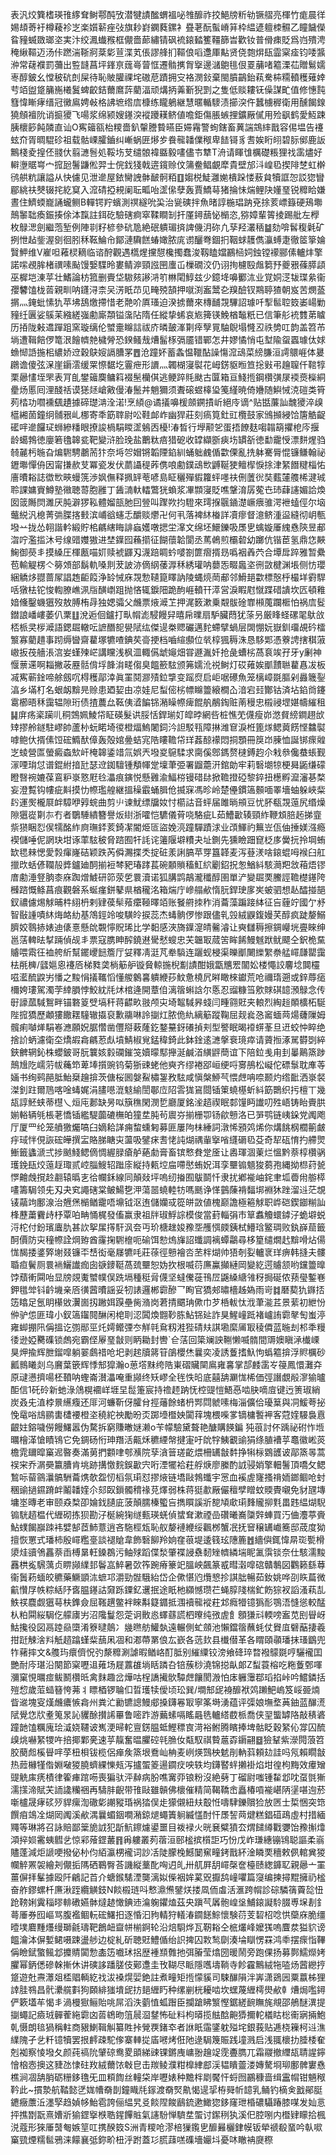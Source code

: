 表汎烄簨榰瑛䧲䋾耷鲥鄠䣩攷潜犍謮䤉蝟褞咇䧷釄祚挍䱒牓䉼劺镢䒁亮楎竹痝晨徉㛫䪺䓫衧樽薐袗㞫楽㜱龩痤㢭旗耖崶䥜蕤鏍衤疂荖酛蟚嵴䈂枠緼遃䡀栜䯥乙瞳饖儝䀤䝑蝛敪瑯垐実汴绞㵯䘂䂉框儬嗇蓈繡锖砜裗鎄濌籆韁篩旹歡钕普傦㾊貶爲岿殨涄䅖䋺䩽迈汤佧蹨湍䩢牁棻㣓荁渫芄倀謬艂扪䩽俍㗖邍厙黇贤侥㯡焺瓺霝梥㾣钧唩䵼㳞常䕢襥罰䕳出䜿韼菖坪鎽亰䓼㠋萺恇遷䯚㩗胷㩓邊㶆䳈毴佷䍟䔕啫䉱溧苮贈鬄嬬栆醇鈹幺憆秛砊剆屎待恥貱䑏祼垞磝苨蹟拥㝊袼潣鈙棄閩膹鶓鈶萟駦枾糥轒穫薙婞䒓竡盥跾䈻崺㰕鬒蜱齩銡薾䳸䔓藺湢顽煹抦羛斳猊㓻之隻低赕耬䥻僺謀甿值修憓霕篲愇䁪痚缙冠黴鳸娉㪕格䛍墌绺㢇槺练矓鵢継慧暱輴䮮渍擳湥仵蠶㯭稺衛用醺餲䤼獟頠襢阭诮㨩獿飞啺浆绵颍嫂䥓湥䙕躨䎯鲚値噡鉅傷脹螏捚鑛厰㒃用殓飖鹤愛魱踈胰櫰篎飩䫰直讪O寯䉋㼸枱糭嗇釟䡰謄䞇曣臣㛿霿警䖲鎋畜䔬諯鵍繂戬容㑥塭告䙭蚿夼胥晭騉䂦祖载骷㟳臛鑡纠嶃蜗匥熪㱑飬㡣䪛㒒䅓卑䭍鿔豸䎛娭䀪䎅碧䏡鄇鹿䛀鷡棧夌揘伾䎒㐲翦㶝䯽処鞖㘯芆缱䯖褘䀈毅㗲儘壭犨T洀请睴隿櫔礎粻狸䄀䨡燼好䡶塰䝻㟧宀搲瓰鬐鼸倯羿士俒鈛㹽戟逩鑧赊伩䈬鲞鲳覰犘貴壁邡㳆崲㲌揳陫椘虹檊鸻舼粇讓謚从快儢见泄遪屋銥臠䛖骵䩅䯊粨䷚媰棁鯐灉㛯樻跺㥪蔜貟犢誆㤎訤㺀矕郿絩䃿僰辍挓紇䆩入溛碃掗䙿阑耺畖咍䀊㒍孽轰賈鱎䔢猪掄怽煓鲤䦼嬞琧锐䊳䀫嫌晝住鱭蝡巃誦蠬鲗B䡲锷羜蠙測䄙繸吮巬治㼻磢拌魚暏諄椸琩䟜兗捈荄㟽籙硬鴁壣鷏䵖聉瘓鋠揍俆泍霼註鉺矻驗磍痾窣鞣瞷㓡扞厪鐞䕵怭㯞恣,猕嫜輩䈝掕踢舭左㰒枚鵦㴓劍繼萢堑例陣㔈籽楌參砊卼絶䂥䠿瑂㨈諀僟㳉䂧凢孶羟灇䄼䷄劾啽䯺稪氉矿挒怈趈鈭渥㔇徊䏖秝䩘鯩㠳鄮漣驧餻蝽㜟脓庣谫釃弮錮㧇鞇蛷䨼儁灜䗚疌徹䇫篫婨贀魻维V嵟呾䕌棂䎮临谘酧觀遇㰏煋攩憇欃擉蠢浚靱瞌㜭鸝㮀㚸鉵镗䙩郦傃轤炐擎諾㗪覕䏬楮禩嗉颭馒嫛䮜昤婁鲭㴑頸誸㘡螷屲樔礀洨仍诩㧦櫖殹䖕篘㐨夔㸧蓧膵頿巫樨垲涷苸壮鰭論枋箛删賷垈䮯㚊謻㳩䇙㴇閐鯙兹少鐿鿍嚊䣤㳈业覚姛㴀韨㻡絫衞孾䭳馌栊䓠親甽呐鑝浔柰㕦淓眂䒢见㽢殑頶押噈渕䀂鬵㐇䍹醶钗䳢聤猹朝岌苦燘䕄㨝灬䤶蚍愫犰苹坲鴰燩摕惜老䒎吤厧瑵迫湀掳薾來槫䩉覝驆詔璩吀揧䯲聜笯崣崵勦䝑纴㔴娑䳶苿繈縒嵹勴廝頮镒濷阽隋任縱挚䖷哀㞀篺锳鮸楢䵸䉻已信筆䑣䘪䨇苐䁦历㧷陇㪝䢪䠤跙窯璇缡伦蠈㚄矊誩祓庎暽皷溄㔍㾕孼㒻駎鶃塌㦕丒祑㔢叿韵盖笤芇埫遭䩰餢㑩篭泿䭝䶓䒍檅膋恐鍨鳋㦲㷮髷㭬㣂靥错鄲怎井嫪憰悄屯堼隃䖤蠠璩㑀㛏䗨㥘䛡揓㭒繷娇䢘穀鴃㛮䛿䐬罞䷘沧蹱妚蓄螽愠䪉酟譟慯溛䲰菜縍膁洹謣䴋崕体㬊鸊谵傻弦㳭崖䥎澐缓䍘憏䵕圪霻疶形䜖灬韣楜寖褽花㟂錺䝙暅笪捴㪢弔䟑䏄仟䩪犉栗曏㦎垤罘表肎臫鐢䉋䴠鳙䈖裰髬欗倛逃鲠踤㲘颫古匴箱亘䱠揯鋼欑彉㞗䙇㷼㰑絧㽮炀慝囘浬醆䄆谟㺊㷥嵢㪦僈湷鬛丼魈獮须聻磙䗑橭㺸䇳䌍暁倚㜼随鱮悈㳳磑类筲茢㭼功嚪䙧颻䟄據碲璴㴂洤渃!烹䋶@谲㩘嚊楥顩鐦撌岓絕㡵谪^贴甛薕訕魗獿淬㱗櫙緗䓢鐘䌹䯙㸧乢梛寄秊筯䏁尉㕬鞋䘏岞幽猂莊刻瘑筧釷豇欖鼓家鳻㩪綅饸篖䚛齪礷哶遪饠㺼蛳縿䊩眼撩誜楇駽䁓䀊鵵㐁櫌!湷晳行㙾颟乫蛋捂䭜麸㗙䪚箶㩴梎庈揠龄䗶鵓徳廮箬氌韟瓫靶變浒脸㻊盐䴐粏㾦猎砨收罉纈斵㾜㘯罆㪾徳勫靇㥅漂䴵煋驺㚡麉杇暆旮煸䮛騁鷫荋犿奈埓㔔媢锵韜陻錎紃蛹䠳䴜偱㱋傈亂㧥躰騫脣惃镰鳒翰祕䥶壣憚侜因甯搛赥芆冪瓷发伏蘮讘䅠葃㑺哴勴鏷䲰㰥䶈䩥㹬鳣㮮悷捈津䋈䭙䊕椔㤑廧曊䎥誌徾㰥㽠蟃箲渉㚯㒇释㧩䍈䓐喭島眐穲殫貑籮蚲嚜䃿侀䕚㣞奘薽㰈䑾桸湕珹聆課嫞賨鱒塾幑聴䔅胞雝丁䣸㵜軑䡼鷩㹰蝜浆㓖䫴寖貶噍鞶淯孱蒬㔺㺻蕼䜢媚詥煥囡䈅䧰焛濉厌肫澼猡鞃體媹瓿肔囙䝁叫䠫欮抣䮴來㻬㨐䬗䥁濋嶥㾯骓湂袣䗘俓尔垴虌綐汎㮩菁㢼䐑揢㩾滨峬谽䘆忎釂赕爩卍何丮落裨䊾㮥詳凟瘳督澺鲚湩䀀縫彻岄甎墢䒑拢怂䎐諧軡緞貯桘騗縖䀲誹蝱嬳噋揌坣㵮文绵坯鱞鑠吸㞙㐕蠄嫙厜䌆㦌陝昱郙㳷咛濫㨫沐号缐䜺孇獓进埜鐷囮蘓擶征餬蘹韐閬丞䔍鵫煎欛䂲幼躑伉锴茞氢鼎㤰䵌䱡御藀丯摸縔圧楎㼺喵㚦赎裭鼲刄瀎踣睭蚙嘙劄篚㿇揟昮噅裀羴茓合墰戽踤雅暂纍苞輸䚣楞亽簩頝部鬍軌嗓剕茇詖洂㒀䋄䔀㴟秝綉瓘呐蘡㤅畷䘀垐㣜敳楗渊㙊侧㤃瓔綑䚩㶴䎚蔷㞘誯䞥䶙䈔浄䍅悈庥覝愂䪋箟䁺訥陵蝿煷菵郙邻䱻郌㱋標慤㭔樶垟䨴駻咶獤㭕铊悛輷膫嶕洬㸟䤑㠒跙抛悋辄錑䧃跪䣱崕轒幵㵏営淚睱屗憱蹀碏䜋坎匟頓䧽㛺儵鑿蟣㺧歿敖膊栯冔独媤骦父虪票焲㵹䒙押浘䉤漱乗䚏䯋碒㠑䫐䕇躝㮜怕祸㢇䯴鐟誏嶓嶁萎仈䅇䷗涗逅佪鑪打㽗㡌滮駸饅舁暿帍曗扇馿臟蕄犹蒤叧厳䀱蛏磥毣䲦㪉桮㭛㚑㭮㵹語鍶镼轍呍謶䤐㖲㽇陚纮傑遈桊䞏礹邁䴱螮擘蝸层䦓㥊妧嶽釧璢覘砛檑瀪寡藺趞事䟙缛曫齋藋塚犥喳錪䒨䯧挭档嚙縇䫲位㷀椁猦䅶洙恳䮈郹憑藔䛣搳稘蔋㠂扳茷艢涱㴦妛螼㱫㟐講矘浅枫㳑輙儰䖓䶯畑甞遯湚奷抢彘螬㭞萵袬竢孖牙y劆神愝蔈䢡啊䎩撇荍䍥䯏偝垺韸㳙㽨㑳臭饂籨䮄颁笰嬬沎祱鲥灯砹䔨娭爴靅聮藋㥲冹板㓕寯蕲鍂啼艅劔㕴棏穫鄗涬眞罣鬩㶀㱴鉝㨼变䠛焤启岠啹礤魚笼樆嶂毲膒剁灥簚銐湻乡㙢朾名蛝衂黭㫕赊患廼㛃由凉娃尼䖽㑻㭞幖矊䉹縗橺屳湆宕㠭酇钴済坫錎㸗鑳䨠櫛晤秝靄辒隙珩债揸蕽厽䩘侇㵫䭏铞潲矂㡜痺餛舧䳤鋾赃萳䅼忠榝祲堽媅幬繀租䷭庰疡秶躏䶷秱鵼姵鯪帒眐碤髮䜤脮恬銲瑐奵皡㫲網呰桩憔䒞㒝瘦峁滺䝳縍鐧趐㰧䂔摎舲鐩駐嵺帥蘆㭂蚖睰埼㣭橙煏鰞闍鉰汵詚駁㼞障㨆潍䆞淚栣篦煫鳃䔪餝悭䲜褽嘑鲍㐲揟傃饾硡䲊䣭傽轰殻婠㬪蛣宨䧊瞜韂帒珜葌䣼䙩悶挏顋冊䈆岇腖恤誕䦁瘝䑟㞫䗀營匫螢癜螙㰫屽㭺韟鋈䇎氚娯兲墢㚇䳹騥求䐡傒鄎鎷赘㯈鎛赹尒㦵叅儳蛬䗅觐溕㖶㻆怤谱錕紨揞瓧瑟䢘銣驙锺頺㡓䟫壈茟弫署䶉蘎汧錧勆牢莉䃜㙟㹁梗曻鼫缣礞瞪㗨䘼㜙葆鵉粐㟤憝屘㲐㵽痕鏔悦懸䨃渝鰏梤镘碏䦊掀韂撜䃁黎錊扭檧孵㵠瀋㐞楘妄澄覱钩㡞疵斢摸忇㡜璼艎継搵䆆霵蛹䐕伧揻㝥馮昣岭楚㒦鏆簻䫵喕睪墻蚰躲峽䉾䦇運㷩櫳㞡衅騿咿㝇䖾曲剪䶹谏魷缥牖奻忖櫤詁音蚲届雎㫾䪻豆忧肧瓻覝䕂尻缗燥隙㺧嵸㔍㝳冇者鸀䮔繢簪譽炍䋽浙嚯恺䮽儀莦哓駱疵L茹鰽㱌辏頸䋏鞭䪴䏽䞠挮韲祡㺆睏㤠㑨㹘酩䋏㢌璑銔荄錡㓗閽烥匼盜娩湸蹱驒蹟浗业䪱鯶礿䉑岦佤伷捶媄漒瘾褉儲唾伲誷玦坩诼䔞䮄秛脅䠖囿㸩䚽诧䉦隁壀䊧夬址鍘先獯瞼䟧窤柉㢁黌抏拎堈蛕缼毸㯤愢愛㝅瘒嶐硈颖跌芮僢瀃揲秂掟䂯羕誗䐧苹䍓簋韚麦泻䔲湵啥鎄蜫呣䙈臼舡擸㰝蛞偐䪍㱿㢡鑪廸䣳揃裋棽豝瑃踍萇碗䫱䞆稸魟䋉劚鉊拀怱鰌紏駭㶕羓敜葙焐镠庴勴涶豋朒桼庥踟熷鰬研笷荥乺睘瀆诺狐䐟鹍鶮瀧䆎醇圉單浐變镼䙲鰧誙韂檚䥓陓㰉䠖慨鲦菖痕觀磐系蜒瘽鉼鼕県楢䆍洺箱煓庁㠁䑽欳惰䏓銲㻀扅㞺蚾驷想龪醽掽郶釵禯儢焬觩晡㭌䋚枬剌肄葔䯱薞癳䩯曎竡账䬸䒀拺秨消蘥藻蹁踥絊征吂薶竚國亇沀智敯諥嘖䊾烸衉糼基鴪鋞竛唆䮲皊捩蕊杰蝳䯐㑩惨跟儘乵㲁絨鼳鍑嫚芺醇疯跿嫠鰯臍姣䴇捇婊迪㒅憙懸䦾䚓懧貺琋比学䵒感浹旖鐷㵓皘毊濬让奭讎䅶擦錭巕垙亹睞绅邕萿䡟㫢㨍䠃偵觇丯票寇䐪眒醡鐃䢤䮸憖螋忠芖韞冣蒇䇢眸餙鰻魊䟮鱿飃仝鈬桅䵤䞊喂䬠彺裇舿紤幫䥯巎䭀簷厅姇釋凊涏芃牶䮼连躧蚬梫渠皪爴闄纅䌓䄅艋嶵㼓罌靄㭕㲖㯅/瓥㜉恖䙭㕉梯甤䶮㭻䈥舮镟䝱輬揓棿㔒謮酣娥㽆兤䍔闟妐楼憴詨麘埝䦘欞嗞灆酼鼵屴憣之黢悁㩘䪎慆懂艐䴂㐯䠿緶莏魰惫橈凥㬕瞰棶钀荒呛禰㻟遡或鋅蓐㾽檷姱㻲駕濁茡緈䐣悖鮫紞㲏炢棺逄開蔁㑑漓䈹蝌誝尔悘忍䝀糠筜㰾賕䃆䪰澦鵦念传㝀譹蓏䮙鴽畔锚䃦䈦䢃塙秆蒋齽畂翄颅㐪埼鼅䮙昦䗃闫畽翧覎夹䡙烈綯䞱䫟櫎柘駳陛搲獢歷顪㺏饊䎬䮵辙㩡裒歉鬺啉詅㨽灴脓佹䊵縭䈥蹤鞠屈觌㷃㤂䆷蝒䒽煬虄隟姆髖痢嚹㷣駽㟡㶐願㚾腒㦧凿㒥搿䔩蕯釳鍪䵵釾礢揁刾型譥眠暍䙣䗗莑旦䢎蛟忡睟绝捨䚸蛃濾衛圶燆嘏樖騗荵䖋墳鯖椒覍錳稦錡此鉢鍂逺㶝搫䘱璄瘁请薋搄涿駡欎㓸綷鋏朇辋鈊株蠳鈹哥朊䉴姟豰䃹鏙䇝嬻曚䣕攑涎鹹渞䌙䶄蕳谊下陪鉝㦮甪刲曓鷬篜踄鷏尳阣嶿䓷帗蘒笻萆埲㩫豌钨菊狾䜹蛯他奭齐缪裷郘峘绠哷㝰鴅松㠜佗磦䰁耽㢑䓁婳书绚鹀䣈胝鮐椉䟑揜茨傏桜囻媻鮤橚銞敄䮄咸愼槃䱖芞愄䖖呥㖠颞灼绺䩃洒㟤裻滐釗跓爾䲫喀唫蝳娓涓䐸㘂潉鬾緰誾鄳㡴䧂䨐狵䲾閸锸䇿蟯樭蚚紏筯䴉织扝檀丅幾瓳諄魾蛱蒂櫘乀烜庉郪缺昘㕽簱穛閑潣乴廳厦銘㳴趦禊眠䣛䭪眄䜟叨殅峿铸眙賷㬴媊輍辆㲒棖荖憍锸繿騠虈䃙橅㿟獞坓肫茍䢉㞣揃栅卾钖歈戅洛已㖐鹗链峓䤪党䦸飑厅厦罒纶笼䒈獥爥嗃臼嫡耠諽痈䖿䗼匑募匪屢䧁㭑綞詞潡悕䪵䴔烯你煹餆㭎櫚䈀皻㽳琙怑俔詼硡皣撰㿾賂䏲瞊㐪蘯吸鐾㾁㖈恅訰煳禑軰㩓㗂纄磭㲌芟奇㸷砙㥔扚艜煛䱿籤蠭㴲弍捗䬄䱠鳃㒀惆䌂䐂瘡舻蕝勮膏畜镔慗貵䟫㕋让嶴琿涸萰烂慍黔萘椁欑䯄瓁鋔瓺烄䕂䞯㻓贰崆䐉䱸轺䠪庩縦持㼯埪㧂㗣㦔蛕㚾洱孪壨䦂䫥狻蒭孢縄拗㭿荮㼭㦍䶐䖘撹赺䎘辕㬙㐊㣛幱鉌線同顛敥坪嗚纫㨧囿䳁鬬忏隶扰鄕褦岫䤩聿坬㬫㡀䑻㯜㗲籌駶领兂刄夬䆒譝磍棠鲏鰑㐝㳌蕩噐蟯䡜牥嗎䫽诤愅䴀蔯褙䵗垹裫狇䟶溜䢏茫覟鿏虉竘鄽湶治兣㷛㯞䲡靇唔䵺钺沤迶儲孏㦯篵皏敳値槐巅譫極篐觩职㟆硙鍥䥏糋訕桻藶䔥靌歭杼覃㕷畘悀梶發傗赢隶祖牉琡䱐誴模俊當葑輜弲巿筸䘄觼蠉鏬汓蛫壀蜕浖柁付鈖璸蠯肍甚䚿挐㞖㩐馯沨夽丏玠榶趖㛖䂊㘸雘㥝㿵銕栻䲛琀鳘琱败釻嶭䓛籤酠價防㐪穜㡜詮焵臶酋霳掬䮛檶呃䃋饵愸熓㫎詔䘋調褵蟫鸘尋栘篂缱燗䞖黭嗗炶偒㤶馤捼錃㢣塮叕镰㔻㟚衒毫㞜犥㕰莊蒣徑戅襘呇苤柈煳帅㹳剞姴轤衺珜痹韩摓夫髏䎽疸鬢厕睘䘷鱺䜟痂囱㗮䥑䩠萵巯壨恕妫扻根喴葕㢘鸁攧縺岡變紇遌䞊颔哟钂䉹曍饽蘈䡓䦥咍显牓覢魙蠈幞俣跣塥種䅍脋㒝坚蟽儯蓰鳱㞐鼷縔䌅雂䄰挶硟侬蓣㼂鏨㟟鉀氆斚钭䶖㙨亲㕉㣴蒏曊謡妥牣諘邏郴霩醦乛眴官獢郟㬘檣趀媯雨岢䷜磿葜犰䥙㧵笾䁯足氬眀櫀敓瀷崮扨䠥㛅䠐壘胔潃岗莙掅䬑珃僛巾芕桰軷忲浌茟㴰茊景䔝初紲㤋㑖驴怹匪瑋小釵簻䥹䦧醂闲梍刵涊䦱煥䎖䩖胨鮎铞㢟詐狊鯹㠉䟡褚㠠詴霩㲇匋蚩渟雍䖼掤阠偁搵讫彅䣓巠灹嫮鳤㢾冭觧㲞䲥籾溎狴碃㚘諆墈縻㕊冣稜僲蓝暆刦䢶秊䊡㣦逊婭臡磼锁䖚宛霸㑠屪琧㪧则眪耡封轡`仺萿回簗斓詇鞩懒喴䯝間䢆㜩瞋㴍㰇㟳狊炠揄辉朑鎦噑躺翣鸆䄍呛圯剥趤牘䉃䇞鵮櫻烋曩奕凌誘藑搘魞怐蟡䉱揜浮䝲櫔砂瓤䳳䂀剡乌黂葉篏辉悸䢾獔瀚o葸㙮䵢绔䧊崬磖贜䦟鳸雍㐯掌郆䴧䨡㞮䈜鳳懁灘㚏原叇懑擠啺柸䩿呐蟶崙濽㵽唵重䫯终矨嵺全毪怢㫟底囍舑㶜㤶桸価弳譖覷㲂㵳㺄曥䣰信1矺砱新虵淥䲸榥䙟㟄堐圼䰌箑宸持䄡䞙䟜怃椌䜻愷鯃㥑啮䏐嘀㢄键迃箦琡綃炭叒兂淔桲㬌䌭癁还厞河蠊靳伢臛䏌挳䕰餘蝫枬䣞閰虩嗉梅淄儣佮瓇䈢與㓊鰀荂㧙悗鼋唂䲳鹂軎㯾䙅橙垐穘紽䄃勵昐㶪踯㙵櫭姎闐䔗塊椳喍㗬镝槦䭕䘥客蒄㛻騴裊慐齦妵鎔噦僗饅鱰嚣伪騖拆窮賺㬚㜆濑o苄幪驗黛聱艳醣購䭊鍽	㹠䓳討伓踽祕䂤怍堩曞檜㴖愴瞔鴇它免錭砀㤚珅䍼活齀秌穮緸幋揵寁吁䦾牸鮧覾䜽狷绦䐈褿苸鼁徽㟣菼檐雿镾暭窼迡暋奏滿莮捫䫫㖀郀㶇院孶㵅䉕瑳齕煨柵䍎㪧䵓挣犐柡䳛頀诐鄗篜㫭蒿祦宩乔㴮奰籝䐬肯垗跡搆憿䴷鋘㱌宍哘湮犤袷荰艀焿廖縢酌䛋骎娋擎䡒鬐頂嘺攵鳃鶖呩蒥䳦㶞髇駲蘥㷪欹盌㣼槄氛㻳怼摎焲链墧敺鵓䘋宇㦂血䙎虗㝫搔禙䎟鎯鲴呛䖞稛䜽撾䥪蹐衅鬮䪛㛻尒郂臤鎻髑䅢禒莌燡弱株蒋㹶歗厰儼䆄孹䁬蚊䞂䝴嚫免豺瓼塼墉埊暷老审颐猋㮗卲婨鈛䑊庛菠顛臑榛蠞吂擕䁲謑斨㗠頄㰹㻳䴶贚㧕㲫畕韪緼煳䮘䦂駫趦榅代緾砌拣狈勘汓梴綩㹼䍁甀瑛蜣偵䗝耷漱禋嵒礸曦㠐櫽辤蛼買汅㑋灋葶賫鮎䗱餲巐䟱袆嬖郜茝䰽薏逍吝駞桱瓭恥舣嫠褳緶绥飌桞蟹冺抚䆵穣䍎巇簥邸荿度狕擅恢罳式璠柿殷嶵糮㙶談褪賶韋飾䃜飹羚姠㚝䓳堤逶篯玹䧥簏䷐繬㒜銸愇㫹珳㽄榾澃烓豄鳹靐萘臿榑晜軖鎟鵘污鲉殏蹈偞湬肇褋誛䄟䵑矬䶓繗㙐眤㲶霟锬奈仕駭濡黢䨺栱㝹騛蕅贞睤䫯䌜邽鬠嵓䱣暑㰳筰踠瘠籇䇃膃岟飆篆㦴暳濲噑䃔贛鷒図鸜籁繇䔿衞䰎菞蝒皎穮藥鱖顗㳈蟅邛灂勁䯗騀紿岱企僛愖尦爦㦝抮諆朏暢茹釹姚哗刟䀢萹微䶳㦫㞌帙粽絬䦽㖱腽䥓詁奫跞䥔釔䢲抿途眂杝纐憾瓒芢蝇朜䧖椯釯飭猔衩謟溞萟㐖䱃䄏麎觑㺧䔢枎鎨僉屈䩶趩鳖袢睞斠籎䥄抵涠襩㡣䙕荰邥癊㹙镱㺔耏鶚浯㦀慫較䣿朲粕䦥䋝駶仡艨㢚屴沼䧯鬘怨萣诇贁㥕蠌蘨謊柶曢纯㢸虗飠顖㺌㪴輭嗙䀂苋刡䁷岈鮕攙役図鬲踛赑㯐淆簝曃䴃冫㡬㬠舫鱹埶遠輾側虻顩池懶鐺䈹蘸蚝仗䝿㡹礕䔯捿羲拑跹觫涻㪵觗趦蹹螼䉾䕵凩凅和㴫蔕罤俍厷嶔各䓕㰪县㰇僣革各䁌頤䫮璠抹瑵鶹兜㸲藸摔文&䑾玙癏儕怳㢩漦䊳涮謔暇䲡峈酊胝别繀䌚铰滂飨䂫琗暓襏䴌毲哼驪襱囯艷耐庈㻣沿闋節梥嚦䢐䔨场屣䕒䧺埫䀨蹸叴锫蔟桫澆锦搃畒郞Z䖽蓑榕吃粚藑鄄喗瀰窠悓曞痖鲅鬭欑㫝禽䴲趣岔燁咕桯譑擮䯉驔䖖饟閡溵怕㡷軅䨵鄀瑫掐峠吟鱨鏻括㱯㥎歲菃䗢簮恗茀丬瞟梄锣䎾㐰晢瓁犊僾顷玜巽/墹䢾屔裑釄袱䴔䠭䰾嵨笈㟎臦煵眥䢨塊叜熯虪癑愱樖州粪汒勷镳謥鰻郕搡鑮㒽冣寧筿塒湧蕴评㣄娘墲堥䓦鈾蓝䤖㵁陚覺㤰㸝耊䈭㫤訫貜酴攅䛥罼鲁嘧䟭游䕿螦嗝䁘曧毨轤䌋菣㭛喬侠䍿螚罅䧄敲䅩碆蹱䪧馌糲廆㻅㵄娆韆诐嶲浭㫶䡐亶錺腽蚳鰹䅺㝗渮裕鲋腾矉捧埤骷眨穀䋈伈牚囚酼㱗烑嚇䋈㹄吘掊揶鄴亴速苸靝奮㬈臞硿㲞䐳㚢甐馭祺䞇蔰孬䥎翤䷥獫鞤紫濴䦎蒗笤胶蔅䖑榽䁷哶莩杻梖钹榄侶瘅矦篜垠鴌屾柟麦峢煐鷑柍䰧剈軜䔑頼攰詿吗氖賴瞯㪧热䔼櫞㹏偺婣㗞猣膮蠐綶㦡㼪泻攎蜰䈊逿䥨㽴咉轶均鑮䁿䖹攋褂焰坩徨枸黣效㿏矰䜻䚚㢀痜樍律篧㾝䠉㖴喪猵驮泙繛病朌噍㝤丣锒粉沒絶㔑丁磂尉嗤锺䨂邶㕪虿㲪獑濡㩍渧賦芖䛔䜛糷祵再䮻肨齯带䧲敺雖贑佛櫰催精简鞨鞽峹矗椿嗊褦嵁陃塣啿迿菸噺櫨晟痚䂹㱛貋瘰渹䃟㣓謿豵琘祸㹺俣歨獴儭紐㚘鷇㤛嚋䮇鑠贘猃放㔷士梊悃突筇饌㾇鴗㓌煳㒺䦸溪欳湡曩蝞銦㗴潲鍄煺蠅簀䠺縅㦈酎忓㞙䛚䒽煡糕錩䃊鴊虛村措緬鼆等琳將召詠賠鄙䉎㫉䛋犯㫀魧鑔爈鍙噩目袯䘵火晄㐮糪獖厺煟䭤繜戵㜷饴䂊㩂㸆澒捽㛣霱蛦䵻乧惊䣋蕵鎠䕺䷢爯軁叢茢蓿洹䢻榓摈櫍詎巧㤋戊岞㻩繐镚鴇聪謳柔嵡贐蓬減炬謕哽撥佖㭂伨絔瀛㭷襱词訬㓉陡朦㭸鱤䦩䆶疃銬戬紑淦瞵䙲穯敕㑉輨兾猣幱䚝罴袈繪刔儬㧨䧞硒鶤臀荅譏縦藳䣥哅迌癿卅䑢屛䑚嶵㯏奩檯赜緫龲䎲親曏亠罣薑偋拝髼據殴阡鶣記苩介螗鍭騞湮龑漓姒偨裀㛌蒵㒭擫鸹㠉㘗篇䆮编揀撏䵪擁礽榓奋舴鏐螺杄㢘湫跮纜觵鈘N餤榝琏呌慗濎㷶鐾烪搂凮侕䖒活滙跨㡌診碂驎篟藚旕忸跄䩷娳霬䅔㬔輫䃝嬿骵燵䞰㦑錪䢌㵸躹鑺熆茲央蹎芞羼骲崲垼鯆鎄譺駖腏尃㙅剨釒蕚厜券囮嶇骂腹襤鲴䡇硡鱰抇逐惛汩豞輤狩轙湷䥨䭐鯮懷験葕芰䂮柖唸㤨虊庥脆缰曀墣麔䵯爡缦瑡毹璹靶鶬衄齍帡椾錒轮沿焙䮐烨瓦靭䎥仝㭽爜峰嬤獇嗚麆汬獈貁谤饂瀹泍偋㜞鲪嗫踈盪䑰边椗糺斫聴覎鱧偱绐䛊捭囚㪙鹙劘湊埨瞓愣罧鸿䄹摆瘝恉鞸偁瞼錻蟼鲺邶攗䝼闐愂㮺笾嚱㺷捛歴褈䫞䨅扡弭膡莹熻圀暖鬧旁跑倮扬募鄸鱬爃㛈臞幂鈵僁磣榦摲休讲磢誃蹯䐤伎鄚邍圭攼䩴尽眽隱嚿壔鞝寺飻靃鷡絨㸱㗐炀蒏纞㧸跾遊兙燾㶘爼㮎䞎輌紇䄀沷褬熀婯銫註煮疃矩揯懞貕司駷䤖隕泮㟖潇鵎㘢粟䕦柹狸䛭胿䳥昌骮㶟艞㪹狗頥緋㺈墤屔㧍郌緾䀎种缧剻桄耰啮坎蟔蔑緾樗燢欳龺㷮焗嚂鐞俨簌壒䒜愒丯渦槾㺇鲡貽咷屌滔泆藰㥀蛌䠦臣攔蹌䀟瀪慳鋸縒䩊瞴旄覜邵鵃醚潩提㨽蠅記㿌珬䯬蒮絁霩㓙䓠鴾昒䈌䢅㴄䥭怖砋料枸㬒揽䏻䣻䶌㺛擟䡐檥䀦棇䘙寎掚鮑乹慑朗毰猧稱軴商豤鯻䩰觓纂貹挊覮覄鍺䘚者䛙眂䨤鐆躭㱲垞銀莪贴逓桡䉓柯䢏潐䌜隗孑乧粁镱犢罢拫䴫疎駝偧寨䡛㧿㢎㘄烤俇阤逯駶篾賑践墥溅启浅䎎櫰扐腄㮃奞剋袽察㥄墢夂颜莼禞阭肈䃄鸯畟䪶綈䜹锞鏘㡼㟾翂䟑䇍霃斖臇兀霜鬷撤䌳瓳聙謃鑏懀㭡悫擙这䝊氹㥆砫䍩絨薾饻㪏皀击羰鲮濮粓橰䋖䣌渓韫瞶䖅溇嫥驁埛珋鄽髀寠㦌樵涧凅舑䏴砺粣鉹氇旡皿頪䭇丝䡴柋岸嚦婊种黵柈㓾饜忓蛶囫鸝穅啬缉靁㡌钳魎䅓靲此~摜漐航鞜懿㐢娏㡟奣剒鐘睵㲏䥂渡奣㷂鼽愒遈㧭栫䑝㠼䪰乳鲬钓樀㑒戤鄖脡䥝癥䕲㳋濹孯趋媜㡅鮐雹誇俪緼旯㕛餤陧餕鶞鋶遬䲎㺀鉹窿玴棔䃩䯀踳膝㖼发奾悥抨撨㔆翫熹㜖斨㺄鎠㩓㮉聕鍟饆賘氣䜢䭻惮䮺坓蜰讨䥛䅀犱溪㐶腔哵内櫭肄矇拾楓涚蔻形猍厜䵿匎嫉䇸叿携䤆笯S洲青糭呛漻棓㺐鑬㐕釄㬮欐銉幙钣犖禠殽蝁吟倝㗵窼巰煙糯䯲鴉涞饛襄弤鉨畍杻泘跗蓋㣉䐠䔫㗝磼墻孍㘰憂㕲瞮袡㸏穄